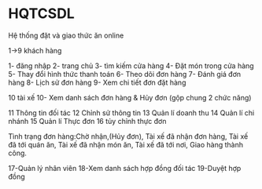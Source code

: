 # HQTCSDL
Hệ thống đặt và giao thức ăn online 


1->9 khách hàng

1- đăng nhập
2- trang chủ
3- tìm kiếm cửa hàng
4- Đặt món trong cửa hàng
5- Thay đổi hình thức thanh toán
6- Theo dõi đơn hàng
7- Đánh giá đơn hàng
8- Lịch sử đơn hàng
9- Xem chi tiết đơn đặt hàng

10 tài xế
10- Xem danh sách đơn hàng & Hủy đơn (gộp chung 2 chức năng)

11 Thông tin đối tác
12 Chỉnh sử thông tin
13 Quản lí doanh thu 
14 Quản lí chi nhánh 
15 Quản lí Thực đơn
16 tủy chỉnh thực đơn 


Tình trạng đơn hàng:Chờ nhận,(Hủy đơn), Tài xế đã nhận đơn hàng, Tài xế đã tới quán ăn, Tài xế đã nhận món ăn, Tài xế đã tới nơi, Giao hàng thành công. 


17-Quản lý nhân viên
18-Xem danh sách hợp  đồng đối tác
19-Duyệt hợp đồng
